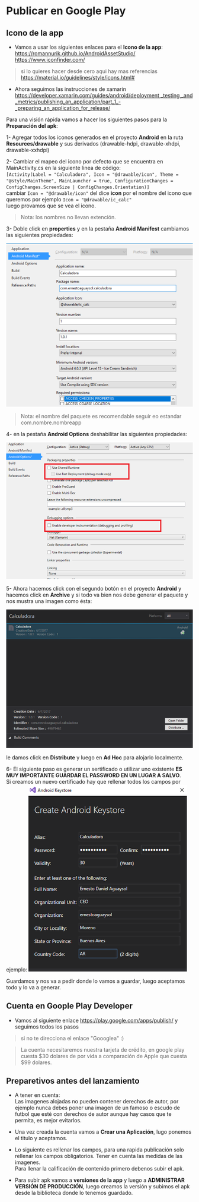 # Publicar en Google Play

## Icono de la app

* Vamos a usar los siguientes enlaces para el **Icono de la app**:  
https://romannurik.github.io/AndroidAssetStudio/  
https://www.iconfinder.com/

> si lo quieres hacer desde cero aqui hay mas referencias  
https://material.io/guidelines/style/icons.html#

* Ahora seguimos las instrucciones de xamarin  
https://developer.xamarin.com/guides/android/deployment,_testing,_and_metrics/publishing_an_application/part_1_-_preparing_an_application_for_release/

Para una visión rápida vamos  a hacer los siguientes pasos para la **Preparación del apk**:  

1- Agregar todos los iconos generados en el proyecto **Android** en la ruta **Resources/drawable** y sus derivados (drawable-hdpi, drawable-xhdpi, drawable-xxhdpi)  

2- Cambiar el mapeo del icono por defecto que se encuentra en MainActivity.cs en la siguiente linea de código:  
``[Activity(Label = "Calculadora", Icon = "@drawable/icon", Theme = "@style/MainTheme", MainLauncher = true, ConfigurationChanges = ConfigChanges.ScreenSize | ConfigChanges.Orientation)]``  
cambiar ``Icon = "@drawable/icon"`` del dice **icon** por el nombre del icono que queremos por ejemplo ``Icon = "@drawable/ic_calc"``  
luego provamos que se vea el icono.

> Nota: los nombres no llevan extención.

3- Doble click en **properties** y en la pestaña **Android Manifest** cambiamos las siguientes propiedades:

![](https://github.com/ernestoaguaysol/mis-guias/blob/master/Imagenes/Calculadora/calculadora-Captura%20de%20pantalla%20(30).png)

> Nota: el nombre del paquete es recomendable seguir eo estandar com.nombre.nombreapp

4- en la pestaña **Android Options** deshabilitar las siguientes propiedades:

![](https://github.com/ernestoaguaysol/mis-guias/blob/master/Imagenes/Calculadora/calculadora-Captura%20de%20pantalla%20(31).png)

5- Ahora hacemos click con el segundo botón en el proyecto **Android** y hacemos click en **Archive** y si todo va bien nos debe generar el paquete y nos mustra una imagen como ésta:

![](https://github.com/ernestoaguaysol/mis-guias/blob/master/Imagenes/Calculadora/calculadora-Captura%20de%20pantalla%20(32).png)

le damos click en **Distribute** y luego en **Ad Hoc** para alojarlo localmente.

6- El siguiente paso es generar un sertificado o utilizar uno existente **ES MUY IMPORTANTE GUARDAR EL PASSWORD EN UN LUGAR A SALVO**.  
Si creamos un nuevo certificado hay que rellenar todos los campos por ejemplo:
![](https://github.com/ernestoaguaysol/mis-guias/blob/master/Imagenes/Calculadora/calculadora-Captura%20de%20pantalla%20(33).png)

Guardamos y nos va a pedir donde lo vamos a guardar, luego aceptamos todo y lo va a generar.

## Cuenta en Goople Play Developer

* Vamos al siguiente enlace https://play.google.com/apps/publish/ y seguimos todos los pasos

> si no te direcciona el enlace "Goooglea" :)

> La cuenta necesitaremos nuestra tarjeta de crédito, en google play cuesta $30 dolares de por vida a comparación de Apple que cuesta $99 dolares.


## Preparetivos antes del lanzamiento

* A tener en cuenta:  
Las imagenes alojadas no pueden contener derechos de autor, por ejemplo nunca debes poner una imagen de un famoso o escudo de futbol que esté con derechos de autor aunque hay casos que te permita, es mejor evitarlos.  

* Una vez creada la cuenta vamos a **Crear una Aplicación**, lugo ponemos el titulo y aceptamos.

* Lo siguiente es rellenar los campos, para una rapida publicación solo rellenar los campos obligatorios. Tener en cuenta las medidas de las imagenes.  
Para llenar la calificación de contenido primero debenos subir el apk.  

* Para subir apk vamos a **versiones de la app** y luego a **ADMINISTRAR VERSIÓN DE PRODUCCIÓN**, luego creamos la versión y subimos el apk desde la biblioteca donde lo tenemos guardado.
